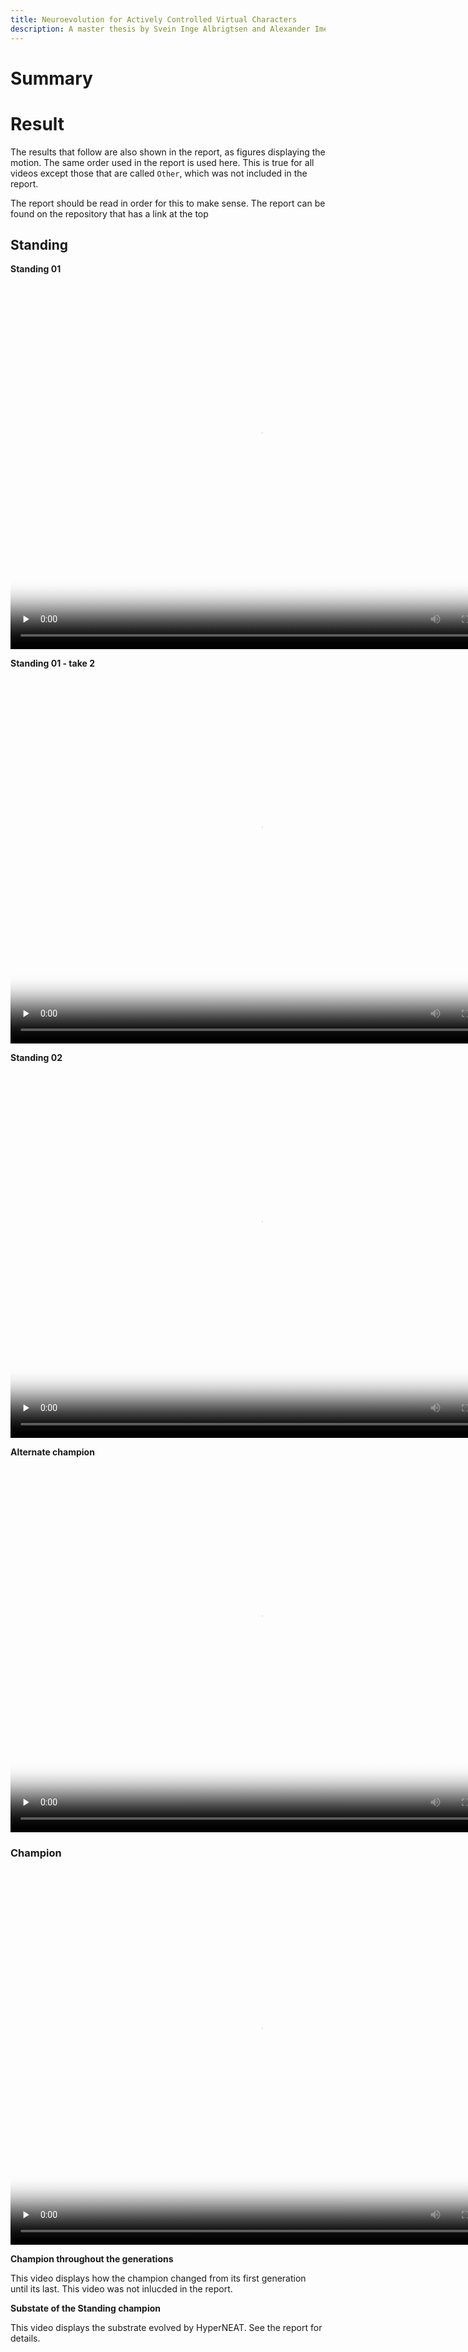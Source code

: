 ```yaml
---
title: Neuroevolution for Actively Controlled Virtual Characters
description: A master thesis by Svein Inge Albrigtsen and Alexander Imenes
---
```



# Summary

# Result

The results that follow are also shown in the report, as figures displaying the motion. The same order used in the report is used here. This is true for all videos except those that are called `Other`, which was not included in the report.

The report should be read in order for this to make sense. The report can be found on the repository that has a link at the top

## Standing

**Standing 01**
<video  width="800" height="600" controls="controls" preload="none" poster="./images/Standing01.jpeg">
  <source src="./Videos/Standing01-alternative.mp4" type="video/mp4"/>
  Your browser does not support the video tag.
</video>

**Standing 01 - take 2**
<video  width="800" height="600" controls="controls" preload="none" poster="./images/Standing01-alternative.jpeg">
  <source src="./Videos/Standing01.mp4" type="video/mp4"/>
  Your browser does not support the video tag.
</video>

**Standing 02**
<video  width="800" height="600" controls="controls" preload="none" poster="./images/Standing02.jpeg">
  <source src="./Videos/Standing02.mp4" type="video/mp4"/>
  Your browser does not support the video tag.
</video>

**Alternate champion**
<video  width="800" height="600" controls="controls" preload="none" poster="./images/Standing03.jpeg">
  <source src="./Videos/Standing03.mp4" type="video/mp4"/>
  Your browser does not support the video tag.
</video>

### Champion

<video  width="800" height="600" controls="controls" preload="none" poster="./images/StandingChampion.jpeg">
  <source src="./Videos/StandingChampion.mp4" type="video/mp4"/>
  Your browser does not support the video tag.
</video>

**Champion throughout the generations**

This video displays how the champion changed from its first generation until its last. This video was not inlucded in the report.

<!-- <video  width="800" height="600" controls="controls" preload="none"> -->
<!--   <source src="./Videos/GenerationVideoStanding.mp4" type="video/mp4"/> -->
<!-- </video> -->

**Substate of the Standing champion**

This video displays the substrate evolved by HyperNEAT. See the report for details.

<video  width="800" height="600" controls="controls" preload="none" poster="./images/Substrate-StandingChampion.jpeg">
  <source src="./Videos/Substrate-StandingChampion.mp4" type="video/mp4"/>
  Your browser does not support the video tag.
</video>

## Walking

**Walking 01**
<video  width="800" height="600" controls="controls" preload="none" poster="./images/Walking01.jpeg">
  <source src="./Videos/Walking01.mp4" type="video/mp4"/>
  Your browser does not support the video tag.
</video>

**Walking 02**
<video  width="800" height="600" controls="controls" preload="none" poster="./images/Walking02.jpeg">
  <source src="./Videos/Walking02.mp4" type="video/mp4"/>
  Your browser does not support the video tag.
</video>

**Walking 03**
<video  width="800" height="600" controls="controls" preload="none" poster="./images/Walking03.jpeg">
  <source src="./Videos/Walking03.mp4" type="video/mp4"/>
  Your browser does not support the video tag.
</video>

**Walking 04**
<video  width="800" height="600" controls="controls" preload="none" poster="./images/Walking04.jpeg">
  <source src="./Videos/Walking04.mp4" type="video/mp4"/>
  Your browser does not support the video tag.
</video>

**Walking 05**
<video  width="800" height="600" controls="controls" preload="none" poster="./images/Walking05.jpeg">
  <source src="./Videos/Walking05.mp4" type="video/mp4"/>
  Your browser does not support the video tag.
</video>

**Walking 06**
<video  width="800" height="600" controls="controls" preload="none" poster="./images/Walking06.jpeg">
  <source src="./Videos/Walking06.mp4" type="video/mp4"/>
  Your browser does not support the video tag.
</video>

**Walking 07**
<video  width="800" height="600" controls="controls" preload="none" poster="./images/Walking07.jpeg">
  <source src="./Videos/Walking07.mp4" type="video/mp4"/>
  Your browser does not support the video tag.
</video>

**Others**

These next videos were not included in the report as they weren't unique enough.

<video  width="800" height="600" controls="controls" preload="none">
  <source src="./Videos/Other1.mp4" type="video/mp4"/>
  Your browser does not support the video tag.
</video>
<video  width="800" height="600" controls="controls" preload="none">
  <source src="./Videos/Other2.mp4" type="video/mp4"/>
  Your browser does not support the video tag.
</video>
<video  width="800" height="600" controls="controls" preload="none">
  <source src="./Videos/Other3.mp4" type="video/mp4"/>
  Your browser does not support the video tag.
</video>
<video  width="800" height="600" controls="controls" preload="none">
  <source src="./Videos/Other4.mp4" type="video/mp4"/>
  Your browser does not support the video tag.
</video>
<video  width="800" height="600" controls="controls" preload="none">
  <source src="./Videos/Other5.mp4" type="video/mp4"/>
  Your browser does not support the video tag.
</video>

### Champion

**Walking Champion**
<video  width="800" height="600" controls="controls" preload="none" poster="./images/WalkingChampion.jpeg">
  <source src="./Videos/WalkingChampion.mp4" type="video/mp4"/>
  Your browser does not support the video tag.
</video>

**Champion throughout the generations**

This video displays how the champion changed from its first generation until its last. This video was not inlucded in the report.

<video  width="800" height="600" controls="controls" preload="none">
  <source src="./Videos/GenerationVideo.mp4" type="video/mp4"/>
  Your browser does not support the video tag.
</video>

**Substate of the Walking champion**

This video displays the substrate evolved by HyperNEAT. See the report for details.

<video  width="800" height="600" controls="controls" preload="none" poster="./images/Substrate-WalkingChampion.jpeg">
  <source src="./Videos/Substrate-WalkingChampion.mp4" type="video/mp4"/>
  Your browser does not support the video tag.
</video>

## Control Strategy
